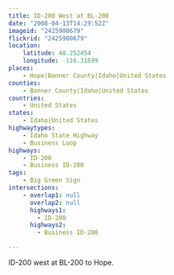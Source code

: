 ```yaml
---
title: ID-200 West at BL-200
date: "2008-04-13T14:29:52Z"
imageid: "2425900679"
flickrid: "2425900679"
location:
    latitude: 48.252454
    longitude: -116.31699
places:
    - Hope|Bonner County|Idaho|United States
counties:
    - Bonner County|Idaho|United States
countries:
    - United States
states:
    - Idaho|United States
highwaytypes:
    - Idaho State Highway
    - Business Loop
highways:
    - ID-200
    - Business ID-200
tags:
    - Big Green Sign
intersections:
    - overlap1: null
      overlap2: null
      highways1:
        - ID-200
      highways2:
        - Business ID-200

---
```

ID-200 west at BL-200 to Hope.